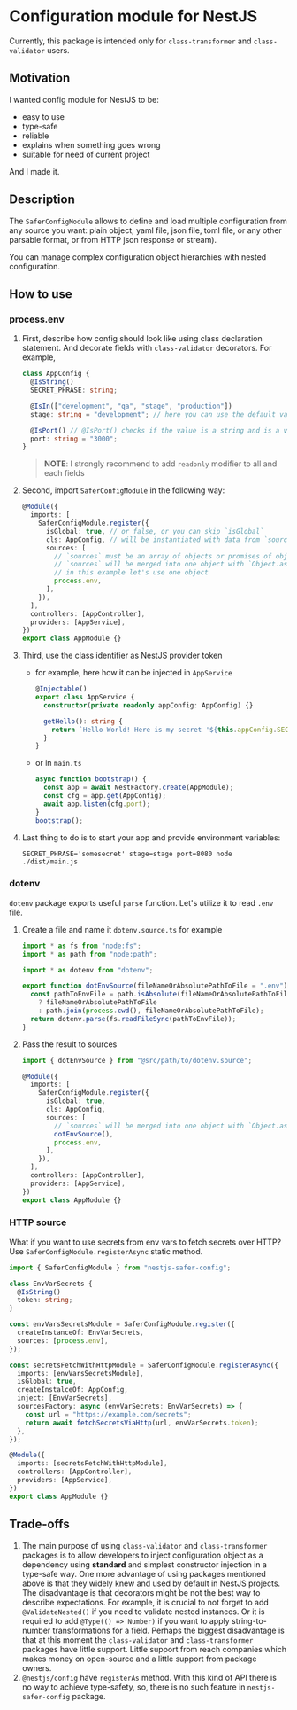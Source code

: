 # Configuration module for NestJS

Currently, this package is intended only for `class-transformer` and `class-validator` users.

## Motivation

I wanted config module for NestJS to be:

- easy to use
- type-safe
- reliable
- explains when something goes wrong
- suitable for need of current project

And I made it.

## Description

The `SaferConfigModule` allows to define and load multiple configuration from any source you want: plain object, yaml file, json file, toml file, or any other parsable format, or from HTTP json response or stream).

You can manage complex configuration object hierarchies with nested configuration.

## How to use

### process.env

1. First, describe how config should look like using class declaration statement. And decorate fields with `class-validator` decorators. For example,

   ```typescript
   class AppConfig {
     @IsString()
     SECRET_PHRASE: string;

     @IsIn(["development", "qa", "stage", "production"])
     stage: string = "development"; // here you can use the default values, they are the lowest priority

     @IsPort() // @IsPort() checks if the value is a string and is a valid port number.
     port: string = "3000";
   }
   ```

   > **NOTE**: I strongly recommend to add `readonly` modifier to all and each fields

2. Second, import `SaferConfigModule` in the following way:

   ```typescript
   @Module({
     imports: [
       SaferConfigModule.register({
         isGlobal: true, // or false, or you can skip `isGlobal`
         cls: AppConfig, // will be instantiated with data from `sources`. Should not have a `constructor` defined, or `constructor` shouldn't expect any arguments
         sources: [
           // `sources` must be an array of objects or promises of objects
           // `sources` will be merged into one object with `Object.assign()`. That object will be used to populate `AppConfig` properties
           // in this example let's use one object
           process.env,
         ],
       }),
     ],
     controllers: [AppController],
     providers: [AppService],
   })
   export class AppModule {}
   ```

3. Third, use the class identifier as NestJS provider token

   - for example, here how it can be injected in `AppService`

     ```typescript
     @Injectable()
     export class AppService {
       constructor(private readonly appConfig: AppConfig) {}

       getHello(): string {
         return `Hello World! Here is my secret '${this.appConfig.SECRET_PHRASE}'`;
       }
     }
     ```

   - or in `main.ts`

     ```typescript
     async function bootstrap() {
       const app = await NestFactory.create(AppModule);
       const cfg = app.get(AppConfig);
       await app.listen(cfg.port);
     }
     bootstrap();
     ```

4. Last thing to do is to start your app and provide environment variables:
   ```shell
   SECRET_PHRASE='somesecret' stage=stage port=8080 node ./dist/main.js
   ```

### dotenv

`dotenv` package exports useful `parse` function. Let's utilize it to read `.env` file.

1. Create a file and name it `dotenv.source.ts` for example

   ```typescript
   import * as fs from "node:fs";
   import * as path from "node:path";

   import * as dotenv from "dotenv";

   export function dotEnvSource(fileNameOrAbsolutePathToFile = ".env") {
     const pathToEnvFile = path.isAbsolute(fileNameOrAbsolutePathToFile)
       ? fileNameOrAbsolutePathToFile
       : path.join(process.cwd(), fileNameOrAbsolutePathToFile);
     return dotenv.parse(fs.readFileSync(pathToEnvFile));
   }
   ```

2. Pass the result to sources

   ```typescript
   import { dotEnvSource } from "@src/path/to/dotenv.source";

   @Module({
     imports: [
       SaferConfigModule.register({
         isGlobal: true,
         cls: AppConfig,
         sources: [
           // `sources` will be merged into one object with `Object.assign()`. That object will be used to populate `AppConfig` properties
           dotEnvSource(),
           process.env,
         ],
       }),
     ],
     controllers: [AppController],
     providers: [AppService],
   })
   export class AppModule {}
   ```

### HTTP source

What if you want to use secrets from env vars to fetch secrets over HTTP? Use `SaferConfigModule.registerAsync` static method.

```typescript
import { SaferConfigModule } from "nestjs-safer-config";

class EnvVarSecrets {
  @IsString()
  token: string;
}

const envVarsSecretsModule = SaferConfigModule.register({
  createInstanceOf: EnvVarSecrets,
  sources: [process.env],
});

const secretsFetchWithHttpModule = SaferConfigModule.registerAsync({
  imports: [envVarsSecretsModule],
  isGlobal: true,
  createInstalceOf: AppConfig,
  inject: [EnvVarSecrets],
  sourcesFactory: async (envVarSecrets: EnvVarSecrets) => {
    const url = "https://example.com/secrets";
    return await fetchSecretsViaHttp(url, envVarSecrets.token);
  },
});

@Module({
  imports: [secretsFetchWithHttpModule],
  controllers: [AppController],
  providers: [AppService],
})
export class AppModule {}
```

## Trade-offs

1. The main purpose of using `class-validator` and `class-transformer` packages is to allow developers to inject configuration object as a dependency using **standard** and simplest constructor injection in a type-safe way. One more advantage of using packages mentioned above is that they widely knew and used by default in NestJS projects. The disadvantage is that decorators might be not the best way to describe expectations. For example, it is crucial to not forget to add `@ValidateNested()` if you need to validate nested instances. Or it is required to add `@Type(() => Number)` if you want to apply string-to-number transformations for a field. Perhaps the biggest disadvantage is that at this moment the `class-validator` and `class-transformer` packages have little support. Little support from reach companies which makes money on open-source and a little support from package owners.
2. `@nestjs/config` have `registerAs` method. With this kind of API there is no way to achieve type-safety, so, there is no such feature in `nestjs-safer-config` package.
